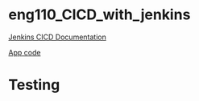 # eng110_CICD_with_jenkins

[Jenkins CICD Documentation](./documentation/CICD_Pipeline.md)

[App code](./app_code/)

# Testing
